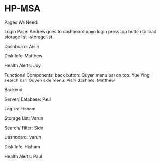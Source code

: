 # HP-MSA
Pages We Need:

Login Page: Andrew 
goes to dashboard upon login
press top button to load storage list
  -storage list
  
Dashboard: Aisiri

Disk Info: Matthew

Health Alerts: Joy
  
Functional Components:
back button: Quyen
menu bar on top: Yue Ying
search bar: Quyen
side menu: Aisiri
dashlets: Matthew


Backend:

Server/ Database: Paul

Log-in: Hisham

Storage List: Varun

Search/ Filter: Sidd

Dashboard: Varun

Disk Info: Hisham

Health Alerts: Paul

